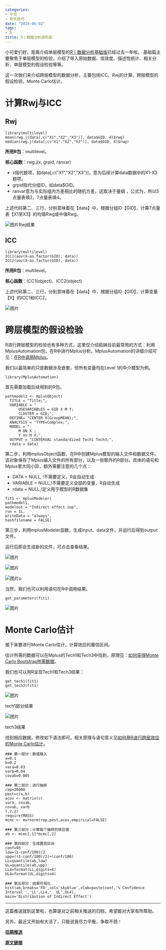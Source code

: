 ```yaml
---
categories:
- 干货
- 软件技巧
date: "2024-06-02"
tags:
- R
title: R丨数据分析进阶版
---
```


小可爱们好，距离介绍单层模型的[R丨数据分析基础版](https://mp.weixin.qq.com/s?__biz=MzIwMDk1OTM2OQ==&mid=2247487615&idx=1&sn=1bb580d5076098680606970eaeeedf34&chksm=96f46499a183ed8f7a238aceaf70d35e6ef6ef3eebdfe14bc8222b4e4e010a8ac7a30e23f0f5&token=1897272759&lang=zh_CN&scene=21#wechat_redirect)已经过去一年啦。 基础篇主要聚焦于单层模型的检验，介绍了导入原始数据、信效度、描述性统计、相关分析、单层模型的假设检验等等。

这一次我们来介绍跨层模型的数据分析，主要包括ICC、Rwj的计算，跨层模型的假设检验，Monte Carlo估计。

<!--more-->

# 计算Rwj与ICC

## Rwj

```
library(multilevel)
mean(rwg.j(data[,c("X1","X2","X3")], data$GID, 4)$rwg)
median(rwg.j(data[,c("X1","X2","X3")], data$GID, 4)$rwg)
```

**所用R包**：multilevel。

**核心函数**：rwg.j(x, grpid, ranvar)

- x指代题项，如data[,c("X1","X2","X3")]，意为后续计算data数据中的X1-X3题项。
- grpid指代分组ID，如data$GID。
- ranvar意为与实际组内方差相比的随机方差，这取决于量纲 ，公式为，所以5点量表填2，7点量表填4。

上述代码第二、三行，分别意味着在【data】中，根据分组ID【GID】，计算7点量表【X1至X3】的均值Rwg或中值Rwg。

![图片](https://mmbiz.qpic.cn/mmbiz_png/mia7hkgVjdIxB3JIztgnOfktHPerOq8coDHPjSVCxqYeJ0MWIANuh8UQRA0UxCErKn0U04eZVTOrK7Y3CcLiaj8Q/640?wx_fmt=png&from=appmsg&tp=webp&wxfrom=5&wx_lazy=1&wx_co=1)Rwj结果

## ICC

```
library(multilevel)
ICC1(aov(X~as.factor(GID), data))
ICC2(aov(X~as.factor(GID), data))
```

**所用R包**：multilevel。

**核心函数**：ICC1(object)、ICC2(object)

上述代码第二、三行，分别意味着在【data】中，根据分组ID【GID】，计算变量【X】的ICC1和ICC2。

![图片](https://tie-1315290370.cos.ap-beijing.myqcloud.com/Other/202408221007755.webp) 

# 跨层模型的假设检验

R进行跨层模型的检验也有多种方式，这里仅介绍萜妹目前最常用的方式：利用MplusAutomation包，在R中进行Mplus分析。MplusAutomation的详细介绍可见：[在R中调用Mplus](https://mp.weixin.qq.com/s?__biz=MzIwMDk1OTM2OQ==&mid=2247489580&idx=1&sn=4e3c9a18f84249d2c2466c9f8f47366c&chksm=96f46ccaa183e5dccfcb26f7a168899f36f8587213b058e89939b994cd0bf9a9c3dbde5d5750&token=137105966&lang=zh_CN&scene=21#wechat_redirect)。

我们以最简单的只是数据涉及嵌套，但所有变量均在Level 1的中介模型为例。

```
library(MplusAutomation)
```

首先需要加载后续用到的R包。

```
pathmodel1 <- mplusObject(
  TITLE = "Title;",
  VARIABLE = "
      USEVARIABLES = GID X M Y;
      CLUSTER = GID;",
  DEFINE= "CENTER X(GroupMEAN);",
  ANALYSIS = "TYPE=Complex;",
  MODEL = "
      M ON X ; 
      Y on M X;",
  OUTPUT = "CINTERVAL standardized Tech1 Tech3;",
  rdata = data)
```

第二步，利用mplusObject函数，在R中创建Mplus模型的输入文件和数据文件。该对象保存了Mplus输入文件的所有部分，以及一些额外的R部分。具体的语句和Mplus里大同小异，额外需要注意的几个点：

- DATA = NULL, !不需要定义，R会自动生成
- VARIABLE = NULL,!不需要定义全部的变量，R自动生成
- rdata = NULL,!定义用于模型的R数据集

```
fit1 <- mplusModeler(
pathmodel1,
modelout = "Indirect effect.inp",
run = 1L,
writeData = "always", 
hashfilename = FALSE)
```

第三步，利用mplusModeler函数，生成input、data文件，并运行后得到output文件。

运行后即会生成新的文件，可点击查看结果。

![图片](https://tie-1315290370.cos.ap-beijing.myqcloud.com/Other/202408221007770.webp)

![图片](https://tie-1315290370.cos.ap-beijing.myqcloud.com/Other/202408221007071.webp)

![图片](https://tie-1315290370.cos.ap-beijing.myqcloud.com/Other/202408221008353.webp)o

当然，我们也可以利用语句在R中调用结果。

```
get_parameters(fit1)
```

![图片](https://tie-1315290370.cos.ap-beijing.myqcloud.com/Other/202408221008585.webp)

# Monte Carlo估计

接下来要进行Monte Carlo估计，计算效应的置信区间。

估计所需的数据可以在Mplus的Tech1和Tech3中找到，原理见：[如何获得Monte Carlo Bootstrap所需数据](https://mp.weixin.qq.com/s?__biz=MzIwMDk1OTM2OQ==&mid=2247490002&idx=1&sn=c15431cb38b4de5d4405bd5dc80d898e&chksm=96f46d34a183e4225535dacde88e7bce735d6ca014d3965ac0af2d6dc47e3f8e7dd80af5a1bd&token=1196254521&lang=zh_CN&scene=21#wechat_redirect)。

我们也可以用R呈现Tech1和Tech3结果：

```
get_tech1(fit1)
get_tech3(fit1)
```

![图片](https://tie-1315290370.cos.ap-beijing.myqcloud.com/Other/202408221008294.webp)

tech1部分结果

![图片](https://tie-1315290370.cos.ap-beijing.myqcloud.com/Other/202408221008158.webp)

tech3结果

找到相应数据，修改如下语法即可。相关原理与语句意义见[如何用R进行跨层效应的Monte Carlo估计](https://mp.weixin.qq.com/s?__biz=MzIwMDk1OTM2OQ==&mid=2247489226&idx=1&sn=9f51c0e5e52ed14a501d0767ddbd209c&chksm=96f4622ca183eb3a5be6b715769c867bcd1571a1d86c397f75a9aed294a3ff5633f037135f08&token=651470865&lang=zh_CN&scene=21#wechat_redirect)。

```
### 第一部分：数值输入
a=0.1
b=0.2
vara=0.03
varb=0.04
covab=0.005

### 第二部分：进行抽样
rep=20000
pest=c(a,b)
acov <- matrix(c(
vara, covab,
covab, varb
),2,2)
require(MASS)
mcmc <- mvrnorm(rep,pest,acov,empirical=FALSE)

### 第三部分：计算每个抽样的效应值
ab <- mcmc[,1]*mcmc[,2]

### 第四部分：生成置信区间
conf=95
low=(1-conf/100)/2
upp=((1-conf/100)/2)+(conf/100)
LL=quantile(ab,low)
UL=quantile(ab,upp)
LL4=format(LL,digits=4)
UL4=format(UL,digits=4)

### 第五部分：结果可视化
hist(ab,breaks='FD',col='skyblue',xlab=paste(conf,'% Confidence Interval ','LL',LL4,'  UL',UL4),
main='Distribution of Indirect Effect')
```

------

这篇推送就到这里啦，也算是对之前相关推送的归档，希望能对大家有所帮助。

另外，最近又开始有大活了，只能说我尽力平衡，争取不鸽！

[**往期推送**](https://mp.weixin.qq.com/s?__biz=MzIwMDk1OTM2OQ==&mid=2247488061&idx=1&sn=263c0515643b654b4e48872ec32c1fff&chksm=96f466dba183efcd3c375c7ed27271fa935ddcbdb7f25974c3b3c60ad8da454c6e6839603f97&token=1747323943&lang=zh_CN&scene=21#wechat_redirect)

[**原文链接**](https://mp.weixin.qq.com/s?__biz=MzIwMDk1OTM2OQ==&mid=2247490094&idx=1&sn=5bdc6f40ba68239c795308f07124013d&chksm=96f46ec8a183e7de31fd7da50fc779f9c0c292c3caa9d5e259106ea9e8dfe26feee3c54a00f1#rd)
